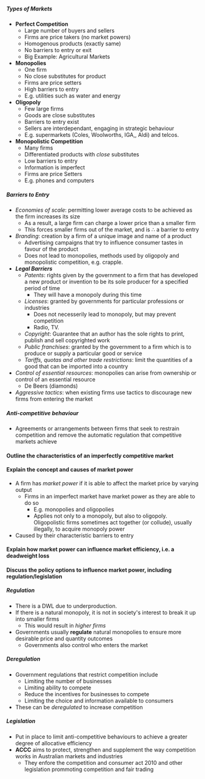 ##### Types of Markets
- **Perfect Competition**
	- Large number of buyers and sellers
	- Firms are price takers (no market powers)
	- Homogenous products (exactly same)
	- No barriers to entry or exit
	- Big Example: Agricultural Markets
- **Monopolies**
	- One firm
	- No close substitutes for product
	- Firms are price setters
	- High barriers to entry
	- E.g. utilities such as water and energy
- **Oligopoly**
	- Few large firms
	- Goods are close substitutes
	- Barriers to entry exist
	- Sellers are interdependant, engaging in strategic behaviour
	- E.g. supermarkets (Coles, Woolworths, IGA,, Aldi) and telcos.
- **Monopolistic Competition**
	- Many firms
	- Differentiated products with *close* substitutes
	- Low barriers to entry
	- Information is imperfect
	- Firms are price Setters
	- E.g. phones and computers

##### Barriers to Entry
- *Economies of scale*: permitting lower average costs to be achieved as the firm increases its size
	- As a result, a large firm can charge a lower price than a smaller firm
	- This forces smaller firms out of the market, and is $\therefore$ a barrier to entry
- *Branding*: creation by a firm of a unique image and name of a product
	- Advertising campaigns that try to influence consumer tastes in favour of the product
	- Does not lead to monopolies, methods used by oligopoly and monopolistic competition, e.g. crapple.
- ***Legal Barriers***
	- *Patents*: rights given by the government to a firm that has developed a new product or invention to be its sole producer for a specified period of time
		- They will have a monopoly during this time
	- *Licenses*: granted by governments for particular professions or industries
		- Does not necesserily lead to monopoly, but may prevent competition
		- Radio, TV.
	- *Copyright*: Guarantee that an author has the sole rights to print, publish and sell copyrighted work
	- *Public franchises*: granted by the government to a firm which is to produce or supply a particular good or service
	- *Tariffs, quotas and other trade restrictions*: limit the quantities of a good that can be imported into a country
- *Control of essential resources*: monopolies can arise from ownership or control of an essential resource
	- De Beers (diamonds)
- *Aggressive tactics*: when existing firms use tactics to discourage new firms from entering the market

##### Anti-competitive behaviour
- Agreements or arrangements between firms that seek to restrain competition and remove the automatic regulation that competitive markets achieve


#### Outline the characteristics of an imperfectly competitive market
#### Explain the concept and causes of market power
- A firm has *market power* if it is able to affect the market price by varying output
	- Firms in an imperfect market have market power as they are able to do so
		- E.g. monopolies and oligopolies
		- Applies not only to a monopoly, but also to oligopoly. Oligopolistic firms sometimes act together (or collude), usually illegally, to acquire monopoly power
- Caused by their characteristic barriers to entry

#### Explain how market power can influence market efficiency, i.e. a deadweight loss
#### Discuss the policy options to influence market power, including regulation/legislation
##### Regulation
- There is a DWL due to underproduction.
- If there is a natural monopoly, it is not in society's interest to break it up into smaller firms
	- This would result in *higher firms*
- Governments usually **regulate** natural monopolies to ensure more desirable price and quantity outcomes
	- Governments also control who enters the market
##### Deregulation
- Government regulations that restrict competition include
	- Limiting the number of businesses
	- Limiting ability to compete
	- Reduce the incentives for businesses to compete
	- Limiting the choice and information available to consumers
- These can be *deregulated* to increase competition
##### Legislation
- Put in place to limit anti-competitive behaviours to achieve a greater degree of allocative efficiency
- **ACCC** aims to protect, strengthen and supplement the way competition works in Australian markets and industries
	- They enfore the competition and consumer act 2010 and other legislation prommoting competition and fair trading
